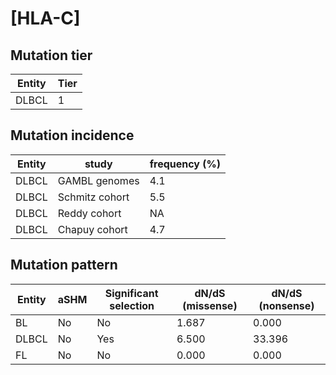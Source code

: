 # [HLA-C]

## Mutation tier

|Entity|Tier|
|------|----|
|DLBCL |1   |

## Mutation incidence

|Entity|study         |frequency (%)|
|------|--------------|-------------|
|DLBCL |GAMBL genomes |4.1          |
|DLBCL |Schmitz cohort|5.5          |
|DLBCL |Reddy cohort  | NA          |
|DLBCL |Chapuy cohort |4.7          |

## Mutation pattern

|Entity|aSHM|Significant selection|dN/dS (missense)|dN/dS (nonsense)|
|------|----|---------------------|----------------|----------------|
|BL    |No  |No                   |1.687           | 0.000          |
|DLBCL |No  |Yes                  |6.500           |33.396          |
|FL    |No  |No                   |0.000           | 0.000          |

